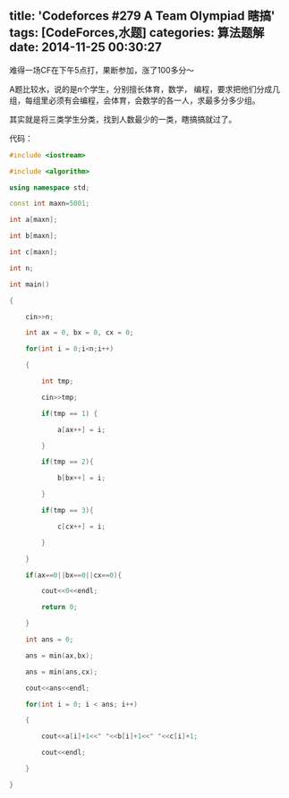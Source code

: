 title: 'Codeforces #279 A Team Olympiad 瞎搞'
tags: [CodeForces,水题]
categories: 算法题解
date: 2014-11-25 00:30:27
---

<span style="white-space:pre"></span>难得一场CF在下午5点打，果断参加，涨了100多分～

<span style="white-space:pre"></span>A题比较水，说的是n个学生，分别擅长体育，数学， 编程，要求把他们分成几组，每组里必须有会编程，会体育，会数学的各一人，求最多分多少组。

<span style="white-space:pre"></span>其实就是将三类学生分类，找到人数最少的一类，瞎搞搞就过了。

<!--more-->

代码：

```cpp
#include <iostream>

#include <algorithm>

using namespace std;

const int maxn=5001;

int a[maxn];

int b[maxn];

int c[maxn];

int n;

int main()

{

    cin>>n;

    int ax = 0, bx = 0, cx = 0;

    for(int i = 0;i<n;i++)

    {

        int tmp;

        cin>>tmp;

        if(tmp == 1) {

            a[ax++] = i;

        }

        if(tmp == 2){

            b[bx++] = i;

        }

        if(tmp == 3){

            c[cx++] = i;

        }

    }

    if(ax==0||bx==0||cx==0){

        cout<<0<<endl;

        return 0;

    }

    int ans = 0;

    ans = min(ax,bx);

    ans = min(ans,cx);

    cout<<ans<<endl;

    for(int i = 0; i < ans; i++)

    {

        cout<<a[i]+1<<" "<<b[i]+1<<" "<<c[i]+1;

        cout<<endl;

    }

}
```